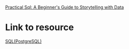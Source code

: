 
[Practical Sql: A Beginner's Guide to Storytelling with Data](https://www.amazon.sg/Practical-Sql-Beginners-Guide-Storytelling/dp/1593278276)

# Link to resource
[SQL(PostgreSQL)](https://docs.google.com/document/d/1mSX2X7y2ZYmAjHsRw8eBY1E9Spk3yIEzRxoSY8JSI0Q/edit?usp=sharing)

